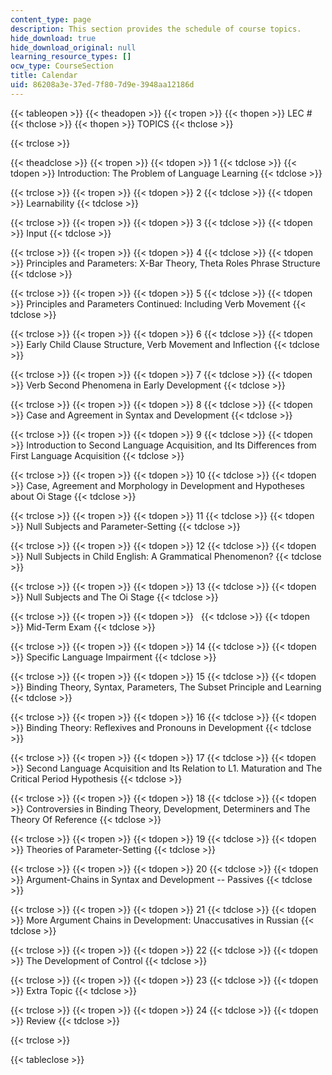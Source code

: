 ```yaml
---
content_type: page
description: This section provides the schedule of course topics.
hide_download: true
hide_download_original: null
learning_resource_types: []
ocw_type: CourseSection
title: Calendar
uid: 86208a3e-37ed-7f80-7d9e-3948aa12186d
---
```


{{< tableopen >}}
{{< theadopen >}}
{{< tropen >}}
{{< thopen >}}
LEC #
{{< thclose >}}
{{< thopen >}}
TOPICS
{{< thclose >}}

{{< trclose >}}

{{< theadclose >}}
{{< tropen >}}
{{< tdopen >}}
1
{{< tdclose >}}
{{< tdopen >}}
Introduction: The Problem of Language Learning
{{< tdclose >}}

{{< trclose >}}
{{< tropen >}}
{{< tdopen >}}
2
{{< tdclose >}}
{{< tdopen >}}
Learnability
{{< tdclose >}}

{{< trclose >}}
{{< tropen >}}
{{< tdopen >}}
3
{{< tdclose >}}
{{< tdopen >}}
Input
{{< tdclose >}}

{{< trclose >}}
{{< tropen >}}
{{< tdopen >}}
4
{{< tdclose >}}
{{< tdopen >}}
Principles and Parameters: X-Bar Theory, Theta Roles Phrase Structure
{{< tdclose >}}

{{< trclose >}}
{{< tropen >}}
{{< tdopen >}}
5
{{< tdclose >}}
{{< tdopen >}}
Principles and Parameters Continued: Including Verb Movement
{{< tdclose >}}

{{< trclose >}}
{{< tropen >}}
{{< tdopen >}}
6
{{< tdclose >}}
{{< tdopen >}}
Early Child Clause Structure, Verb Movement and Inflection
{{< tdclose >}}

{{< trclose >}}
{{< tropen >}}
{{< tdopen >}}
7
{{< tdclose >}}
{{< tdopen >}}
Verb Second Phenomena in Early Development
{{< tdclose >}}

{{< trclose >}}
{{< tropen >}}
{{< tdopen >}}
8
{{< tdclose >}}
{{< tdopen >}}
Case and Agreement in Syntax and Development
{{< tdclose >}}

{{< trclose >}}
{{< tropen >}}
{{< tdopen >}}
9
{{< tdclose >}}
{{< tdopen >}}
Introduction to Second Language Acquisition, and Its Differences from First Language Acquisition
{{< tdclose >}}

{{< trclose >}}
{{< tropen >}}
{{< tdopen >}}
10
{{< tdclose >}}
{{< tdopen >}}
Case, Agreement and Morphology in Development and Hypotheses about Oi Stage
{{< tdclose >}}

{{< trclose >}}
{{< tropen >}}
{{< tdopen >}}
11
{{< tdclose >}}
{{< tdopen >}}
Null Subjects and Parameter-Setting
{{< tdclose >}}

{{< trclose >}}
{{< tropen >}}
{{< tdopen >}}
12
{{< tdclose >}}
{{< tdopen >}}
Null Subjects in Child English: A Grammatical Phenomenon?
{{< tdclose >}}

{{< trclose >}}
{{< tropen >}}
{{< tdopen >}}
13
{{< tdclose >}}
{{< tdopen >}}
Null Subjects and The Oi Stage
{{< tdclose >}}

{{< trclose >}}
{{< tropen >}}
{{< tdopen >}}
 
{{< tdclose >}}
{{< tdopen >}}
Mid-Term Exam
{{< tdclose >}}

{{< trclose >}}
{{< tropen >}}
{{< tdopen >}}
14
{{< tdclose >}}
{{< tdopen >}}
Specific Language Impairment
{{< tdclose >}}

{{< trclose >}}
{{< tropen >}}
{{< tdopen >}}
15
{{< tdclose >}}
{{< tdopen >}}
Binding Theory, Syntax, Parameters, The Subset Principle and Learning
{{< tdclose >}}

{{< trclose >}}
{{< tropen >}}
{{< tdopen >}}
16
{{< tdclose >}}
{{< tdopen >}}
Binding Theory: Reflexives and Pronouns in Development
{{< tdclose >}}

{{< trclose >}}
{{< tropen >}}
{{< tdopen >}}
17
{{< tdclose >}}
{{< tdopen >}}
Second Language Acquisition and Its Relation to L1. Maturation and The Critical Period Hypothesis
{{< tdclose >}}

{{< trclose >}}
{{< tropen >}}
{{< tdopen >}}
18
{{< tdclose >}}
{{< tdopen >}}
Controversies in Binding Theory, Development, Determiners and The Theory Of Reference
{{< tdclose >}}

{{< trclose >}}
{{< tropen >}}
{{< tdopen >}}
19
{{< tdclose >}}
{{< tdopen >}}
Theories of Parameter-Setting
{{< tdclose >}}

{{< trclose >}}
{{< tropen >}}
{{< tdopen >}}
20
{{< tdclose >}}
{{< tdopen >}}
Argument-Chains in Syntax and Development -- Passives
{{< tdclose >}}

{{< trclose >}}
{{< tropen >}}
{{< tdopen >}}
21
{{< tdclose >}}
{{< tdopen >}}
More Argument Chains in Development: Unaccusatives in Russian
{{< tdclose >}}

{{< trclose >}}
{{< tropen >}}
{{< tdopen >}}
22
{{< tdclose >}}
{{< tdopen >}}
The Development of Control
{{< tdclose >}}

{{< trclose >}}
{{< tropen >}}
{{< tdopen >}}
23
{{< tdclose >}}
{{< tdopen >}}
Extra Topic
{{< tdclose >}}

{{< trclose >}}
{{< tropen >}}
{{< tdopen >}}
24
{{< tdclose >}}
{{< tdopen >}}
Review
{{< tdclose >}}

{{< trclose >}}

{{< tableclose >}}